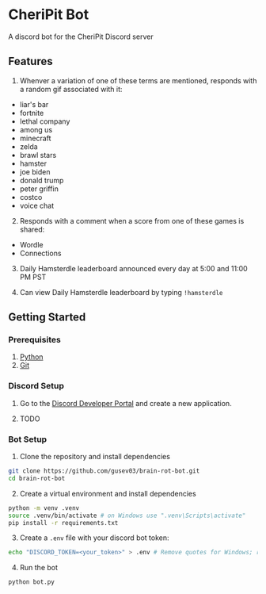 # CheriPit Bot

A discord bot for the CheriPit Discord server

## Features

1. Whenver a variation of one of these terms are mentioned, responds with a random gif associated with it: 
- liar's bar
- fortnite
- lethal company
- among us
- minecraft
- zelda
- brawl stars
- hamster
- joe biden
- donald trump
- peter griffin
- costco
- voice chat

2. Responds with a comment when a score from one of these games is shared:
- Wordle
- Connections

3. Daily Hamsterdle leaderboard announced every day at 5:00 and 11:00 PM PST

4. Can view Daily Hamsterdle leaderboard by typing `!hamsterdle`

## Getting Started

### Prerequisites

1. [Python](https://www.python.org/downloads/)
2. [Git](https://git-scm.com/downloads)

### Discord Setup

1. Go to the [Discord Developer Portal](https://discord.com/developers/applications) and create a new application.

2. TODO

### Bot Setup

1. Clone the repository and install dependencies
```bash
git clone https://github.com/gusev03/brain-rot-bot.git
cd brain-rot-bot
```

2. Create a virtual environment and install dependencies
```bash
python -m venv .venv
source .venv/bin/activate # on Windows use ".venv\Scripts\activate"
pip install -r requirements.txt
```

3. Create a `.env` file with your discord bot token:
```bash
echo "DISCORD_TOKEN=<your_token>" > .env # Remove quotes for Windows; replace <your_token> with your discord bot token
```

4. Run the bot
```bash
python bot.py
```
